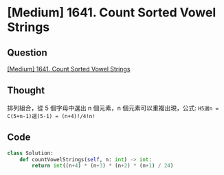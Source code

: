 # [Medium] 1641. Count Sorted Vowel Strings

## Question

[[Medium] 1641. Count Sorted Vowel Strings](https://leetcode.com/problems/count-sorted-vowel-strings/)

## Thought

排列組合，從 5 個字母中選出 n 個元素，n 個元素可以重複出現，公式: `H5選n = C(5+n-1)選(5-1) = (n+4)!/4!n!`

## Code

```python
class Solution:
    def countVowelStrings(self, n: int) -> int:
        return int((n+4) * (n+3) * (n+2) * (n+1) / 24)
```
